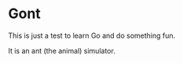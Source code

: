 Gont
====

This is just a test to learn Go and do something fun.

It is an ant (the animal) simulator.